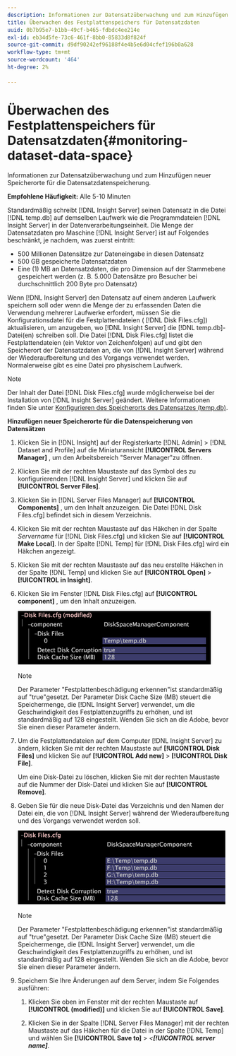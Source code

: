 ```yaml
---
description: Informationen zur Datensatzüberwachung und zum Hinzufügen neuer Speicherorte für die Datensatzdatenspeicherung.
title: Überwachen des Festplattenspeichers für Datensatzdaten
uuid: 0b7b95e7-b1bb-49cf-b465-fdbdc4ee214e
exl-id: eb34d5fe-73c6-461f-8bb0-85833d8f824f
source-git-commit: d9df90242ef96188f4e4b5e6d04cfef196b0a628
workflow-type: tm+mt
source-wordcount: '464'
ht-degree: 2%

---
```


# Überwachen des Festplattenspeichers für Datensatzdaten{#monitoring-dataset-data-space}

Informationen zur Datensatzüberwachung und zum Hinzufügen neuer Speicherorte für die Datensatzdatenspeicherung.

**Empfohlene Häufigkeit:** Alle 5-10 Minuten

Standardmäßig schreibt [!DNL Insight Server] seinen Datensatz in die Datei [!DNL temp.db] auf demselben Laufwerk wie die Programmdateien [!DNL Insight Server] in der Datenverarbeitungseinheit. Die Menge der Datensatzdaten pro Maschine [!DNL Insight Server] ist auf Folgendes beschränkt, je nachdem, was zuerst eintritt:

* 500 Millionen Datensätze zur Dateneingabe in diesen Datensatz
* 500 GB gespeicherte Datensatzdaten
* Eine (1) MB an Datensatzdaten, die pro Dimension auf der Stammebene gespeichert werden (z. B. 5.000 Datensätze pro Besucher bei durchschnittlich 200 Byte pro Datensatz)

Wenn [!DNL Insight Server] den Datensatz auf einem anderen Laufwerk speichern soll oder wenn die Menge der zu erfassenden Daten die Verwendung mehrerer Laufwerke erfordert, müssen Sie die Konfigurationsdatei für die Festplattendateien ( [!DNL Disk Files.cfg]) aktualisieren, um anzugeben, wo [!DNL Insight Server] die [!DNL temp.db]-Datei(en) schreiben soll. Die Datei [!DNL Disk Files.cfg] listet die Festplattendateien (ein Vektor von Zeichenfolgen) auf und gibt den Speicherort der Datensatzdaten an, die von [!DNL Insight Server] während der Wiederaufbereitung und des Vorgangs verwendet werden. Normalerweise gibt es eine Datei pro physischem Laufwerk.

>[!NOTE]
>
>Der Inhalt der Datei [!DNL Disk Files.cfg] wurde möglicherweise bei der Installation von [!DNL Insight Server] geändert. Weitere Informationen finden Sie unter [Konfigurieren des Speicherorts des Datensatzes (temp.db)](../../../../home/c-inst-svr/c-install-ins-svr/t-install-proc-inst-svr-dpu/t-cfg-loc-dtst.md#task-f645eefecb154e679acbb480a07c1f0e).

**Hinzufügen neuer Speicherorte für die Datenspeicherung von Datensätzen**

1. Klicken Sie in [!DNL Insight] auf der Registerkarte [!DNL Admin] > [!DNL Dataset and Profile] auf die Miniaturansicht **[!UICONTROL Servers Manager]** , um den Arbeitsbereich &quot;Server Manager&quot;zu öffnen.
1. Klicken Sie mit der rechten Maustaste auf das Symbol des zu konfigurierenden [!DNL Insight Server] und klicken Sie auf **[!UICONTROL Server Files]**.
1. Klicken Sie in [!DNL Server Files Manager] auf **[!UICONTROL Components]** , um den Inhalt anzuzeigen. Die Datei [!DNL Disk Files.cfg] befindet sich in diesem Verzeichnis.
1. Klicken Sie mit der rechten Maustaste auf das Häkchen in der Spalte *Servername* für [!DNL Disk Files.cfg] und klicken Sie auf **[!UICONTROL Make Local]**. In der Spalte [!DNL Temp] für [!DNL Disk Files.cfg] wird ein Häkchen angezeigt.
1. Klicken Sie mit der rechten Maustaste auf das neu erstellte Häkchen in der Spalte [!DNL Temp] und klicken Sie auf **[!UICONTROL Open]** > **[!UICONTROL in Insight]**.
1. Klicken Sie im Fenster [!DNL Disk Files.cfg] auf **[!UICONTROL component]** , um den Inhalt anzuzeigen.

   ![Schritt-Info](assets/cfg_diskfiles_examplevalues.png)

   >[!NOTE]
   >
   >Der Parameter &quot;Festplattenbeschädigung erkennen&quot;ist standardmäßig auf &quot;true&quot;gesetzt. Der Parameter Disk Cache Size (MB) steuert die Speichermenge, die [!DNL Insight Server] verwendet, um die Geschwindigkeit des Festplattenzugriffs zu erhöhen, und ist standardmäßig auf 128 eingestellt. Wenden Sie sich an die Adobe, bevor Sie einen dieser Parameter ändern.

1. Um die Festplattendateien auf dem Computer [!DNL Insight Server] zu ändern, klicken Sie mit der rechten Maustaste auf **[!UICONTROL Disk Files]** und klicken Sie auf **[!UICONTROL Add new]** > **[!UICONTROL Disk File]**.

   Um eine Disk-Datei zu löschen, klicken Sie mit der rechten Maustaste auf die Nummer der Disk-Datei und klicken Sie auf **[!UICONTROL Remove]**.

1. Geben Sie für die neue Disk-Datei das Verzeichnis und den Namen der Datei ein, die von [!DNL Insight Server] während der Wiederaufbereitung und des Vorgangs verwendet werden soll.

   ![Schritt-Info](assets/cfg_diskfiles_exampleNewValues.png)

   >[!NOTE]
   >
   >Der Parameter &quot;Festplattenbeschädigung erkennen&quot;ist standardmäßig auf &quot;true&quot;gesetzt. Der Parameter Disk Cache Size (MB) steuert die Speichermenge, die [!DNL Insight Server] verwendet, um die Geschwindigkeit des Festplattenzugriffs zu erhöhen, und ist standardmäßig auf 128 eingestellt. Wenden Sie sich an die Adobe, bevor Sie einen dieser Parameter ändern.

1. Speichern Sie Ihre Änderungen auf dem Server, indem Sie Folgendes ausführen:

   1. Klicken Sie oben im Fenster mit der rechten Maustaste auf **[!UICONTROL (modified)]** und klicken Sie auf **[!UICONTROL Save]**.

   1. Klicken Sie in der Spalte [!DNL Server Files Manager] mit der rechten Maustaste auf das Häkchen für die Datei in der Spalte [!DNL Temp] und wählen Sie **[!UICONTROL Save to]** > *&lt;**[!UICONTROL server name]***.
